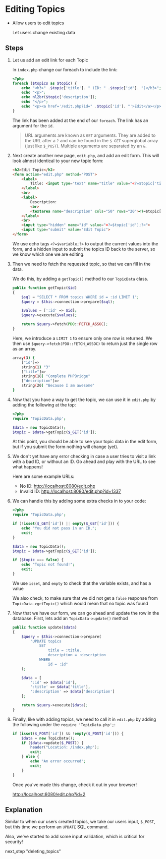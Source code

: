 # Editing Topics

* Allow users to edit topics

  Let users change existing data

## Steps

1. Let us add an edit link for each Topic

    In `index.php` change our foreach to include the link:

    ```php
    <?php
    foreach ($topics as $topic) {
        echo "<h3>" .$topic['title']. " (ID: " .$topic['id']. ")</h3>";
        echo "<p>";
        echo nl2br($topic['description']);
        echo "</p>";
        echo "<p><a href='/edit.php?id=" .$topic['id']. "'>Edit</a></p>";
    }
    ```

    The link has been added at the end of our `foreach`. The link has an argument for the `id`.

    > URL arguments are known as `GET` arguments. They are added to the URL after a `?` and can be found in the `$_GET` superglobal array (just like `$_POST`). Multiple arguments are separated by an `&`.

1. Next create another new page, `edit.php`, and add an edit form. This will look almost identical to your new topic form:

    ```html
    <h2>Edit Topic</h2>
    <form action="edit.php" method="POST">
        <label>
            Title: <input type="text" name="title" value="<?=$topic['title'];?>">
        </label>
        <br>
        <label>
            Description:
            <br>
            <textarea name="description" cols="50" rows="20"><?=$topic['description'];?></textarea>
        </label>
        <br>
        <input type="hidden" name="id" value="<?=$topic['id'];?>">
        <input type="submit" value="Edit Topic">
    </form>
    ```

    We use echo tags `<?=$variable;?>` to output the current values into the form, and a hidden input to submit the topics ID back to the server, so we know which one we are editing.

1. Then we need to fetch the requested topic, so that we can fill in the data.

    We do this, by adding a `getTopic()` method to our `TopicData` class.

    ```php
    public function getTopic($id)
    {
        $sql = "SELECT * FROM topics WHERE id = :id LIMIT 1";
        $query = $this->connection->prepare($sql);

        $values = [':id' => $id];
        $query->execute($values);

        return $query->fetch(PDO::FETCH_ASSOC);
    }
    ```

    Here, we introduce a `LIMIT 1` to ensure only one row is returned. We then use `$query->fetch(PDO::FETCH_ASSOC)` to return just the single row as an array.

    ```bash
    array(3) {
        ["id"]=>
        string(1) "3"
        ["title"]=>
        string(18) "Complete PHPBridge"
        ["description"]=>
        string(20) "Because I am awesome"
    }
    ```

1. Now that you have a way to get the topic, we can use it in `edit.php` by adding the following at the top:

    ```php
    <?php
    require 'TopicData.php';

    $data = new TopicData();
    $topic = $data->getTopic($_GET['id']);
    ```

    At this point, you should be able to see your topic data in the edit form, but if you submit the form nothing will change (yet).

1. We don't yet have any error checking in case a user tries to visit a link with a bad ID, or without an ID. Go ahead and play with the URL to see what happens!

    Here are some example URLs:

    * No ID: <http://localhost:8080/edit.php>
    * Invalid ID: <http://localhost:8080/edit.php?id=1337>

1. We can handle this by adding some extra checks in to your code:

    ```php
    <?php
    require 'TopicData.php';

    if (!isset($_GET['id']) || empty($_GET['id'])) {
        echo "You did not pass in an ID.";
        exit;
    }

    $data = new TopicData();
    $topic = $data->getTopic($_GET['id']);

    if ($topic === false) {
        echo "Topic not found!";
        exit;
    }
    ```

    We use `isset`, and `empty` to check that the variable exists, and has a value

    We also check, to make sure that we did not get a `false` response from `TopicData->getTopic()` which would mean that no topic was found

1. Now that we have our form, we can go ahead and update the row in the database. First, lets add an `TopicData->update()` method

    ```php
    public function update($data)
    {
        $query = $this->connection->prepare(
            "UPDATE topics
                SET
                    title = :title,
                    description = :description
                WHERE
                    id = :id"
        );

        $data = [
            ':id' => $data['id'],
            ':title' => $data['title'],
            ':description' => $data['description']
        ];

        return $query->execute($data);
    }
    ```

1. Finally, like with adding topics, we need to call it in `edit.php` by adding the following under the `require 'TopicData.php';`:

    ```php
    if (isset($_POST['id']) && !empty($_POST['id'])) {
        $data = new TopicData();
        if ($data->update($_POST)) {
            header("Location: /index.php");
            exit;
        } else {
            echo "An error occurred";
            exit;
        }
    }
    ```

    Once you've made this change, check it out in your browser!

    <http://localhost:8080/edit.php?id=2>

## Explanation

Similar to when our users created topics, we take our users input, `$_POST`, but this time we perform an `UPDATE` SQL command.

Also, we've started to add some input validation, which is critical for security!

next_step "deleting_topics"